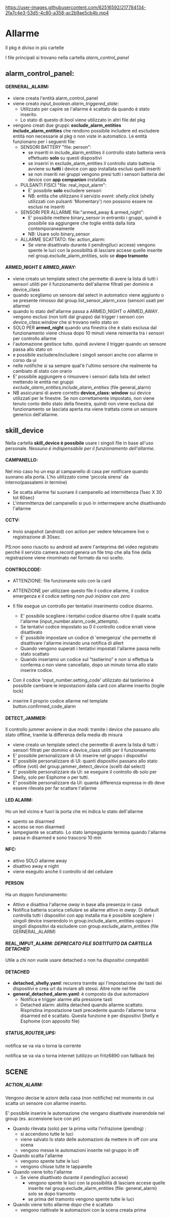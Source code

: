 https://user-images.githubusercontent.com/62516592/217784134-2fa7c4e3-53d5-4c80-a358-ac2b9ae5cb4b.mp4


# Allarme

Il pkg è diviso in più cartelle 

I file principali si trovano nella cartella *alarm_control_panel*

## alarm_control_panel:

#### GERNERAL_ALARM:

- viene creata l'entità alarm_control_panel
- viene creato *input_boolean.alarm_triggered_state*:	
	-  Utilizzato per capire se l'allarme è scattato da quando è stato inserito. 
	-  Lo stato di questo di bool viene utilizzato in altri file del pkg
- vengono creati due gruppi: **exclude_alarm_entities include_alarm_entities** che rendono possibile includere ed escludere entità non necessarie al pkg o non viste in automatico. Le entità funzionano per i seguenti file:
	- SENSORI BATTERY  "file: person": 
		- se inseriti in include_alarm_entities il controllo stato batteria verrà effettuato **solo** su questi dispositivi
   		- se inseriri in exclude_alarm_entities il controllo stato batteria avviene su **tutti** i device con app installata esclusi quelli inseriti
		- se non inseriti nei gruppi vengono presi tutti i sensori batteria dei device con **app companion** installata
	- PULSANTI FISICI "file: real_input_alarm":
		- E' possibile **solo** escludere sensori 
		- NB: entita che utilizzano il servizio *event: shelly.click* (shelly utilizzati con pulsanti 'Momentary') non possono essere ne esclusi ne inseriti
	- SENSORI PER ALLARME file:"armed_away & armed_night":
		- E' possibile mettere binary_sensor in entrambi i gruppi, quindi è possibile sia aggiungere che toglie entità dalla lista contemporaneamente
		- NB: Usare solo binary_sensor
	- ALLARME SCATTATO: file: action_alarm:
		- Se viene disattivato durante il pending(luci accese) vengono spente le luci con la possibilità di lasciare accese quelle inserite nel group.exclude_alarm_entities, solo se **dopo tramonto**
	
#### ARMED_NIGHT E ARMED_AWAY:

- viene creato un template select che permette di avere la lista di tutti i sensori utiliti per il funzionamento dell'allarme filtrati per dominio e device_class 
- quando scegliamo un sensore dal select in automatico viene aggiunto o se presente rimosso dal group.list_sensor_alarm_xxxx (sensori usati per allarme)
- quando lo stato dell'allarme passa a ARMED_NIGHT o ARMED_AWAY. vengono esclusi (non tolti dal gruppo) dal trigger i sensori con *device_class:window* che si trovano nello stato on
- SOLO PER **armed_night** quando una finestra che è stato esclusa dal funzionamento viene chiusa dopo 10 minuti viene reinserita tra i sensori per controllo allarme
- l'automazione gestisce tutto. quindi avviene il trigger quando un sensore passa allo stato on
- e possibile escludere/includere i singoli sensori anche con allarme in corso da ui
- nelle notifiche si sa sempre qual'è l'ultimo sensore che realmente ha cambiato di stato con orario
- E' possibile aggiungere o rimuovere i sensori dalla lista del select mettendo le entità nei gruppi *exclude_alarm_entities,include_alarm_entities* (file general_alarm)
- NB assicurarsi di avere corretto **device_class: window** sui device utilizzati per le finestre. Se non correttamente impostato, non viene tenuto conto dello stato della finestra, quindi non viene esclusa dal funzionamento se lasciata aperta ma viene trattata come un sensore generico dell'allarme.

## skill_device

Nella cartella **skill_device è possibile** usare i singoli file in base all'uso personale. *Nessuno è indispensabile per il funzionamento dell'allarme*.

#### CAMPANELLO:

Nel mio caso ho un esp al campanello di casa per notificare quando suonano alla porta. L'ho utilizzato come 'piccola sirena' da interno(passatemi in termine)

- Se scatta allarme fai suonare il campanello ad intermittenza (1sec X 30 tot 60sec)
- L'intermittenza del campanello si può in inttermepere anche disattivando l'allarme
#### CCTV:

- Invio snapshot (android) con action per vedere telecamere live o registrazione di 30sec.

PS:non sono riuscito su android ad avere l'anteprima del video registrato perchè il servizio camera.record genera un file tmp che alla fine della registrazione viene rinominato nel formato da noi scelto.

#### CONTROLCODE:

- ATTENZIONE: file funzionante solo con la card
- ATTENZIONE per utilizzare questo file il codice allarme, il codice emergenza e il codice setting *non può iniziare con zero*
- Il file esegue un controllo per tentativi inserimento codice disarmo. 
	- E' possibile scegliere i tentativi codice disarmo oltre il quale scatta l'allarme (input_number.alarm_code_attempts).
	- Se tentativi codice impostato su 0 il controllo codice errati viene disattivato
	- E' possibile impostare un codice di 'emergenza' che permette di disattivare l'allarme inviando una notifica di allert
	- Quando vengono superati i tentativi impostati l'allarme passa nello stato scattato
	- Quando inseriamo un codice sul "tastierino" e non si effettua la conferma o non viene cancellato, dopo un minuto torna allo stato inserire codice.

- Con il codice 'input_number.setting_code' utilizzato dal tastierino è possibile cambiare le impostazioni dalla card con allarme inserito (toglie lock)
- inserire il proprio codice allarme nel template button.confirmed_code_alarm

#### DETECT_JAMMER:
Il controllo jummer avviene in due modi: tramite i device che passano allo stato offline, tramite la differenza della media db misura
- viene creato un template select che permette di avere la lista di tutti i sensori filtrati per dominio e device_class utiliti per il funzionamento
- E' possibile personalizzare di UI: inserire nel gruppo i dispositivi
- E' possibile personalizzare di UI: quanti dispositivi passano allo stato offline (voti) del group.jammer_detect_device (scelti dal select)
- E' possibile personalizzare da UI: se eseguire il controllo db solo per Shelly, solo per Esphome o per tutti.
- E' possibile personalizzare da UI: quanta differenza espressa in db deve essere rilevata per far scattare l'allarme
#### LED ALARM: 
Ho un led vicino e fuori la porta che mi indica lo stato dell'allarme
- spento se disarmed
- acceso se non disarmed
- lampegiante se scattato. Lo stato lampeggiante termina quando l'allarme passa in disarmed e sono trascorsi 10 min 
#### NFC:
- attivo SOLO allarme away 
- disattivo away e night 
- viene eseguito anche il controllo id del cellulare
#### PERSON
Ha un doppio funzionamento:
  - Attivo  e disattiva l'allarme *away* in base alla presenza in casa
  - Notifica batteria scarica cellulare se allarme attivo in *away*. Di default controlla tutti i dispositivi con app installa ma è possibile scegliere i singoli device inserendolo in group.include_alarm_entities oppure i singoli dispositivi da escludere con group.exclude_alarm_entities (file GERNERAL_ALARM) 
#### REAL_IMPUT_ALARM: *DEPRECATO FILE SOSTITUITO DA CARTELLA DETACHED* 
Utile a chi non vuole usare detached o non ha dispositivi compatibili

#### DETACHED

  - **detached_shelly.yaml**: recurera tramite api l'impostazione dei tasti dei dispositivi e crea url da inviare alli stessi. Altre note nel file
  - **general_detached_alarm.yaml**: è composto da due automazioni
  	- Notifica e trigger alarme alla pressione tasti 
  	- Detached alarm: abilita detached quando allarme scattato. Rispristina impostazione tasti precedente quando l'allarme torna disarmed ed è scattato. Questa funzione è per dispositivi Shelly e Esphome (con apposito file)

##### STATUS_ROUTER_UPS:

notifica se va via o torna la corrente 

notifica se va via o torna internet (utilizzo un fritz6890 con fallback lte)

## SCENE

##### ACTION_ALARM:

Vengono decise le azioni della casa (non notifiche) nel momento in cui scatta un sensore con allarme inserito.

E' possibile inserire le automazione che vengano disattivate inserendole nel group (es. accensione luce con pir)
- Quando rilevata (solo) per la prima volta l'infrazione (pending) :
	- si accendono tutte le luci 
	- viene salvato lo stato delle automazioni da mettere in off con una scena
	- vengono messe le automazioni inserite nel gruppo in off
- Quando scatta l'allarme
	- vengono spente tutte le luci
	- vengono chiuse tutte le tapparelle
- Quando viene tolto l'allarme
	- Se viene disattivato durante il pending(luci accese)
		- vengono spente le luci con la possibilità di lasciare accese quelle inserite nel group.exclude_alarm_entities (file: general_alarm) solo se dopo tramonto
		- se prima del tramonto vengono spente tutte le luci
- Quando viene tolto allarme dopo che è scattato
	- vengono riattivate le automazioni con la scena creata prima
